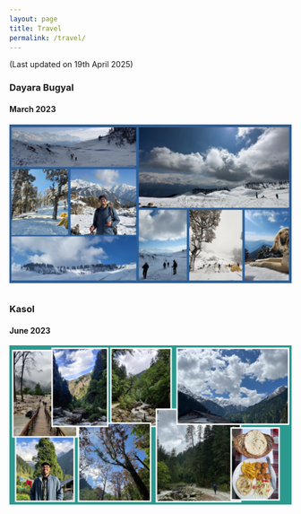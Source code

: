 ```yaml
---
layout: page
title: Travel
permalink: /travel/
---
```


(Last updated on 19th April 2025)

<h3> Dayara Bugyal </h3> 
<h4> March 2023 </h4>

<div style="text-align: center;">
  <img src="/assets/images/Dayara 23.png" alt="Dayara" width="800" style="margin-bottom: 10px;">
</div>

<h3> Kasol </h3> 
<h4> June 2023 </h4>

<div style="text-align: center;">
  <img src="/assets/images/Kasol 23.png" alt="Kasol" width="800" style="margin-bottom: 10px;">
</div>